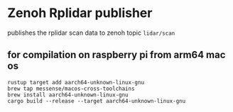 # Zenoh Rplidar publisher 

publishes the rplidar scan data to zenoh topic `lidar/scan`

## for compilation on raspberry pi from arm64 mac os


```
rustup target add aarch64-unknown-linux-gnu
brew tap messense/macos-cross-toolchains
brew install aarch64-unknown-linux-gnu
cargo build --release --target aarch64-unknown-linux-gnu
```
